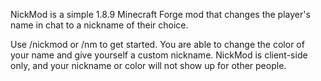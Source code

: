 NickMod is a simple 1.8.9 Minecraft Forge mod that changes the player's name in chat to a nickname of their choice.

Use /nickmod or /nm to get started. You are able to change the color of your name and give yourself a custom nickname. NickMod is client-side only, and your nickname or color will not show up for other people.
